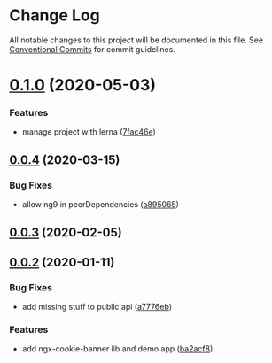 # Change Log

All notable changes to this project will be documented in this file.
See [Conventional Commits](https://conventionalcommits.org) for commit guidelines.

# [0.1.0](https://github.com/exportarts/ngx-cookie-banner/compare/v0.0.4...v0.1.0) (2020-05-03)


### Features

* manage project with lerna ([7fac46e](https://github.com/exportarts/ngx-cookie-banner/commit/7fac46e1933bfec5c482afbd5b11a6f83306838e))





## [0.0.4](https://github.com/exportarts/ngx-cookie-banner/compare/v0.0.3...v0.0.4) (2020-03-15)


### Bug Fixes

* allow ng9 in peerDependencies ([a895065](https://github.com/exportarts/ngx-cookie-banner/commit/a895065ef1add7d37bc4fef202f458899a5c568f))



## [0.0.3](https://github.com/exportarts/ngx-cookie-banner/compare/v0.0.2...v0.0.3) (2020-02-05)



## [0.0.2](https://github.com/exportarts/ngx-cookie-banner/compare/ba2acf8b9282cf0fd14bff4fc885b0e6d9e90c1a...v0.0.2) (2020-01-11)


### Bug Fixes

* add missing stuff to public api ([a7776eb](https://github.com/exportarts/ngx-cookie-banner/commit/a7776eb3f8c20789aab35544cdf5be8a0ca3c5dd))


### Features

* add ngx-cookie-banner lib and demo app ([ba2acf8](https://github.com/exportarts/ngx-cookie-banner/commit/ba2acf8b9282cf0fd14bff4fc885b0e6d9e90c1a))
